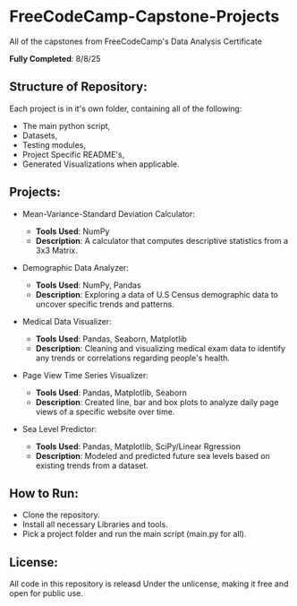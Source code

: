 # FreeCodeCamp-Capstone-Projects
All of the capstones from FreeCodeCamp's Data Analysis Certificate

**Fully Completed**: 8/8/25

## Structure of Repository:

Each project is in it's own folder, containing all of the following:
- The main python script,
- Datasets,
- Testing modules,
- Project Specific README's,
- Generated Visualizations when applicable. 

## Projects:

- Mean-Variance-Standard Deviation Calculator:
  - **Tools Used**: NumPy
  - **Description**: A calculator that computes descriptive statistics from a 3x3 Matrix.


- Demographic Data Analyzer:
  - **Tools Used**: NumPy, Pandas
  - **Description**: Exploring a data of U.S Census demographic data to uncover specific trends and patterns.


- Medical Data Visualizer:
  - **Tools Used**: Pandas, Seaborn, Matplotlib
  - **Description**: Cleaning and visualizing medical exam data to identify any trends or correlations regarding people's health.

- Page View Time Series Visualizer:
  - **Tools Used**: Pandas, Matplotlib, Seaborn
  - **Description**: Created line, bar and box plots to analyze daily page views of a specific website over time.

- Sea Level Predictor:
  - **Tools Used**: Pandas, Matplotlib, SciPy/Linear Rgression
  - **Description**: Modeled and predicted future sea levels based on existing trends from a dataset.


## How to Run:
- Clone the repository.
- Install all necessary Libraries and tools.
- Pick a project folder and run the main script (main.py for all).

## License:
All code in this repository is releasd Under the unlicense, making it free and open for public use.

